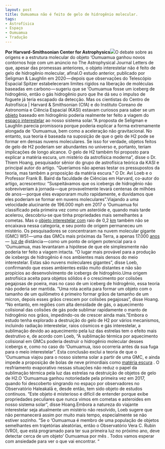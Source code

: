 ```yaml
---
layout: post
title: Oumuamua não é feito de gelo de hidrogênio molecular.
tags:
- Astrofísica
- Espaço
- Oumuamua
- Tradução
---
```


**Por Harvard-Smithsonian Center for Astrophysics**![](https://cdn-images-1.medium.com/max/1200/1*Z7o4L14xT4XH7gWWCQKkkQ.jpeg)O debate sobre as origens e a estrutura molecular do objeto ‘Oumuamua ganhou novos contornos hoje com um anúncio no The 
Astrophysical Journal Letters de que, apesar das promessas anteriores, o objeto interestelar não é feito de gelo de hidrogênio molecular, afinal.O estudo anterior, publicado por Seligman & Laughlin em 2020 — depois que observações do Telescópio Espacial Spitzer estabeleceram limites rígidos na liberação de moléculas baseadas em carbono — sugeriu que se ‘Oumuamua fosse um iceberg de hidrogênio, então o gás hidrogênio puro que lhe dá seu o impulso de foguete já teria escapado da detecção. Mas os cientistas do Centro de Astrofísica | Harvard & Smithsonian (CfA) e do Instituto Coreano de Astronomia e Ciência Espacial (KASI) estavam curiosos para saber se um 
[objeto](https://phys.org/tags/object/) baseado em hidrogênio poderia realmente ter feito a viagem do 
[espaço interestelar](https://phys.org/tags/interstellar+space/) ao nosso sistema solar.“A proposta de Seligman e Laughlin parecia promissora porque poderia explicar a forma extremamente alongada de ‘Oumuamua, bem como a aceleração não gravitacional. No entanto, sua teoria é baseada na suposição de que o gelo de H2 pode se formar em densas nuvens moleculares. Se isso for verdade, objetos feitos de gelo de H2 poderiam ser abundantes no universo e, portanto, teriam implicações de longo alcance. O gelo de H2 também foi proposto para explicar a matéria escura, um mistério da astrofísica moderna”, disse o Dr. Thiem Hoang, pesquisador sênior do grupo de astrofísica teórica da KASI e principal autor do artigo. “Queríamos não apenas testar os pressupostos da teoria, mas também a proposição da matéria escura.” O Dr. Avi Loeb e o Professor Frank B. Baird da faculdade de Ciências em Harvard, co-autor do artigo, acrescentou: “Suspeitávamos que os icebergs de hidrogênio não sobreviveriam à jornada — que provavelmente levará centenas de milhões de anos — porque eles evaporaram muito rapidamente, e duvidamos que eles poderiam se formar em nuvens moleculares”.Viajando a uma velocidade alucinante de 196.000 mph em 2017 o ‘Oumuamua foi classificado pela primeira vez como um asteróide e, quando mais tarde acelerou, descobriu-se que tinha propriedades mais semelhantes a cometas. Mas o 
[objeto interestelar com](https://phys.org/tags/interstellar+object/) raio de 0,2 
[km](https://phys.org/tags/interstellar+object/) também não se encaixava nessa categoria, e seu ponto de origem permaneceu um mistério. Os pesquisadores se concentraram na nuvem molecular gigante (GMC) W51 — uma das GMCs mais próximas da Terra, a apenas 17.000 
[anos](https://phys.org/tags/light+years/) — 
[luz de](https://phys.org/tags/light+years/) distância — como um ponto de origem potencial para o ‘Oumuamua, mas levantaram a hipótese de que ele simplesmente não poderia ter feito a viagem intacta. “O lugar mais provável para a produção de icebergs de hidrogênio é nos ambientes mais densos do meio interestelar. Estas são nuvens moleculares gigantes”, disse Loeb, confirmando que esses ambientes estão muito distantes e não são propícios ao desenvolvimento de icebergs de hidrogênio.Uma origem astrofísica aceita para objetos sólidos é o crescimento por colisões pegajosas de poeira, mas no caso de um iceberg de hidrogênio, essa teoria não poderia ser mantida. “Uma rota aceita para formar um objeto com o tamanho de um quilômetro é primeiro formar grãos de tamanho de um mícron, depois esses grãos crescem por colisões pegajosas”, disse Hoang. “No entanto, em regiões com alta densidade de gás, o aquecimento colisional das colisões de gás pode sublimar rapidamente o manto de hidrogênio nos grãos, impedindo-os de crescer ainda mais.”Embora o estudo tenha explorado a destruição do gelo de H2 por vários mecanismos, incluindo radiação interestelar, raios cósmicos e gás interestelar, a sublimação devido ao aquecimento pela luz das estrelas tem o efeito mais destrutivo e, de acordo com Loeb, “A sublimação térmica por aquecimento colisional em GMCs poderia destruir o hidrogênio molecular desses icebergs e, como no caso do ‘Oumuamua, isso ocorreria antes da sua fuga para o meio interestelar”. Esta conclusão exclui a teoria de que o ‘Oumuamua viajou para o nosso sistema solar a partir de uma GMC, e ainda impede a proposição de bolas de neve primordiais como 
[matéria escura](https://phys.org/tags/dark+matter/) . O resfriamento evaporativo nessas situações não reduz o papel da sublimação térmica pela luz das estrelas na destruição de objetos de gelo de H2.O ‘Oumuamua ganhou notoriedade pela primeira vez em 2017, quando foi descoberto singrando no espaço por observadores no Observatório Haleakalā e, desde então, tem sido objeto de estudos contínuos. “Este objeto é misterioso e difícil de entender porque exibe propriedades peculiares que nunca vimos em cometas e asteroides em nosso sistema solar”, disse Hoang.Embora a natureza do viajante interestelar seja atualmente um mistério não resolvido, Loeb sugere que não permanecerá assim por muito mais tempo, especialmente se não estiver sozinho. “Se o ‘Oumuamua é membro de uma população de objetos semelhantes em trajetórias aleatórias, então o Observatório Vera C. Rubin (VRO), que está programado para ter sua primeira luz no próximo ano, deve detectar cerca de um objeto’ Oumuamua por mês . Todos vamos esperar com ansiedade para ver o que vai encontrar. “
